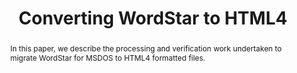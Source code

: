---
abstract: 'In this paper, we describe the processing and verification work undertaken
  to migrate WordStar for MSDOS to HTML4 formatted files.  '
creators:
- McKinney, Peter
- Gattuso, Jay
date: null
document_url: https://services.phaidra.univie.ac.at/api/object/o:378111/download
grand_parent: iPRES
institutions: []
keywords:
- preservation planning
- preservation action
- wordstar
- html
- significant properties
- acceptable change
- converters
landing_page_url: https://phaidra.univie.ac.at/o:378111
language: eng
layout: publication
license: CC BY-NC-SA 3.0 AT
notes_url: null
parent: iPRES 2014
publication_type: paper
size: 715244
slides_url: null
source_name: iPRES
title: Converting WordStar to HTML4
year: 2014
---